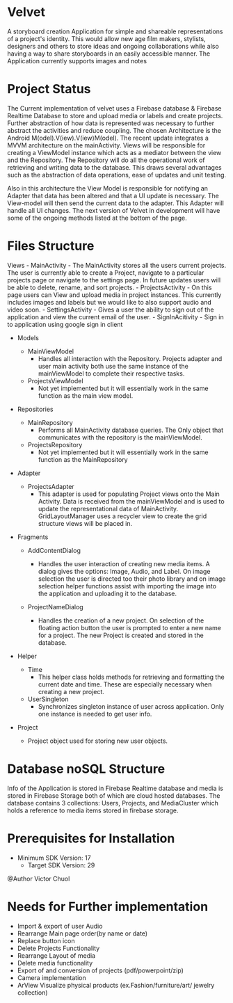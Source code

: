 # Velvet

A storyboard creation Application for simple and shareable representations of a project's identity. 
This would allow new age film makers, stylists, designers and others to store ideas and ongoing collaborations
while also having a way to share storyboards in an easily accessible manner. The Application currently supports
images and notes

# Project Status

The Current implementation of velvet uses a Firebase database & Firebase Realtime Database to store and upload media or labels and create projects. 
Further abstraction of how data is represented was necessary to further abstract the activities and reduce coupling. 
The chosen Architecture is the Android M(odel).V(iew).V(iew)M(odel). The recent update integrates a MVVM architecture on the mainActivity.
Views will be responsible for creating a ViewModel instance which acts as a mediator between the view and the Repository. The Repository will do all the 
operational work of retrieving and writing data to the database. This draws several advantages such as 
the abstraction of data operations, ease of updates and unit testing. 

Also in this architecture the View Model is responsible for notifying an Adapter that data has been altered and that a UI update is necessary. 
The View-model will then send the current data to the adapter. This Adapter will handle all UI changes. The next version of Velvet in development 
will have some of the ongoing methods listed at the bottom of the page.


# Files Structure 
Views
    - MainActivity 
        - The MainActivity stores all the users current projects. The user is currently able to create a Project, navigate to a particular projects page or navigate to the settings page. In future updates users will be able to delete, rename, and sort projects.
    - ProjectsActivity
        - On this page users can View and upload media in project instances. This currently includes images and labels but we would like to also support audio and video soon. 
    - SettingsActivity
        - Gives a user the ability to sign out of the application and view the current email of the user. 
    - SignInAcitivity
        - Sign in to application using google sign in client
        
- Models
    - MainViewModel
        - Handles all interaction with the Repository. Projects adapter and user main activity both use the same instance of the mainViewModel to complete their respective tasks.
    - ProjectsViewModel
        - Not yet implemented but it will essentially work in the same function as the main view model. 
- Repositories
    - MainRepository
        - Performs all MainActivity database queries. The Only object that communicates with the repository is the mainViewModel. 
    - ProjectsRepository
        - Not yet implemented but it will essentially work in the same function as the MainRepository
        
- Adapter
    - ProjectsAdapter
        - This adapter is used for populating Project views onto the Main Activity. Data is received from the mainViewModel and is used to update the representational data of MainActivity. GridLayoutManager uses a recycler view to create the grid structure views will be placed in. 

- Fragments
    - AddContentDialog
        - Handles the user interaction of creating new media items. A dialog gives the options: Image, Audio, and Label. On image selection the user is directed too their photo library and on image selection helper functions assist with importing the image into the application and uploading it to the database.

    - ProjectNameDialog
        - Handles the creation of a new project. On selection of the floating action button the user is prompted to enter a new name for a project. The new Project is created and stored in the database.

- Helper
    - Time
        - This helper class holds methods for retrieving and formatting the current date and time. These are especially necessary when creating a new project.
    - UserSingleton 
        - Synchronizes singleton instance of user across application. Only one instance is needed to get user info.
 
- Project 
    - Project object used for storing new user objects. 

# Database noSQL Structure 

Info of the Application is stored in Firebase Realtime database and media is stored in Firebase Storage both of which are cloud hosted databases. The database contains 3 collections: Users, Projects, and MediaCluster which holds a reference to media items stored  in firebase storage. 

# Prerequisites for Installation

- Minimum SDK Version: 17
    - Target SDK Version: 29

@Author Victor Chuol

# Needs for Further implementation 

- Import & export of user Audio 
- Rearrange Main page order(by name or date) 
- Replace button icon 
- Delete Projects Functionality
- Rearrange Layout of media 
- Delete media functionality
- Export of and conversion of projects (pdf/powerpoint/zip)
- Camera implementation
- ArView Visualize physical products (ex.Fashion/furniture/art/ jewelry collection)
